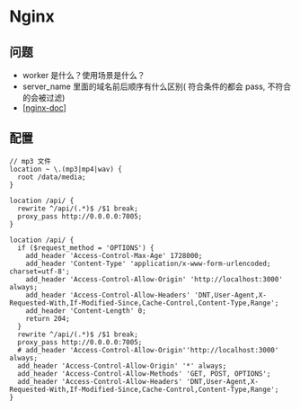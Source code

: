 # Nginx

## 问题

- worker 是什么？使用场景是什么？
- server_name 里面的域名前后顺序有什么区别( 符合条件的都会 pass, 不符合的会被过滤)
- [[nginx-doc]]

## 配置
```
// mp3 文件
location ~ \.(mp3|mp4|wav) {
  root /data/media;
}

location /api/ {
  rewrite ^/api/(.*)$ /$1 break;
  proxy_pass http://0.0.0.0:7005;
}

location /api/ {
  if ($request_method = 'OPTIONS') {
    add_header 'Access-Control-Max-Age' 1728000;
    add_header 'Content-Type' 'application/x-www-form-urlencoded; charset=utf-8';
    add_header 'Access-Control-Allow-Origin' 'http://localhost:3000' always;
    add_header 'Access-Control-Allow-Headers' 'DNT,User-Agent,X-Requested-With,If-Modified-Since,Cache-Control,Content-Type,Range';
    add_header 'Content-Length' 0;
    return 204;
  }
  rewrite ^/api/(.*)$ /$1 break;
  proxy_pass http://0.0.0.0:7005;
  # add_header 'Access-Control-Allow-Origin''http://localhost:3000' always;
  add_header 'Access-Control-Allow-Origin' '*' always;
  add_header 'Access-Control-Allow-Methods' 'GET, POST, OPTIONS';
  add_header 'Access-Control-Allow-Headers' 'DNT,User-Agent,X-Requested-With,If-Modified-Since,Cache-Control,Content-Type,Range';
}
```

[//begin]: # "Autogenerated link references for markdown compatibility"
[nginx-doc]: nginx-doc "Nginx Doc"
[//end]: # "Autogenerated link references"